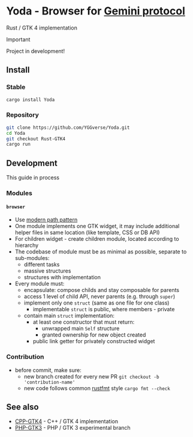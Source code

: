 # Yoda - Browser for [Gemini protocol](https://geminiprotocol.net)

Rust / GTK 4 implementation

> [!IMPORTANT]
> Project in development!
>

## Install

### Stable

``` bash
cargo install Yoda
```

### Repository

``` bash
git clone https://github.com/YGGverse/Yoda.git
cd Yoda
git checkout Rust-GTK4
cargo run
```

## Development

This guide in process

### Modules

#### `browser`

* Use [modern path pattern](https://doc.rust-lang.org/edition-guide/rust-2018/path-changes.html#no-more-modrs)
* One module implements one GTK widget, it may include additional helper files in same location (like template, CSS or DB API)
* For children widget - create children module, located according to hierarchy
* The codebase of module must be as minimal as possible, separate to sub-modules:
  * different tasks
  * massive structures
  * structures with implementation
* Every module must:
  * encapsulate: compose childs and stay composable for parents
  * access 1 level of child API, never parents (e.g. through `super`)
  * implement only one `struct` (same as one file for one class)
    * implementable `struct` is public, where members - private
  * contain main `struct` implementation:
    * at least one constructor that must return:
      * unwrapped main `Self` structure
      * granted ownership for new object created
    * public link getter for privately constructed widget

### Contribution

* before commit, make sure:
  * new branch created for every new PR `git checkout -b 'contribution-name'`
  * new code follows common [rustfmt](https://rust-lang.github.io/rustfmt/) style `cargo fmt --check`

## See also

* [CPP-GTK4](https://github.com/YGGverse/Yoda/tree/CPP-GTK4) - C++ / GTK 4 implementation
* [PHP-GTK3](https://github.com/YGGverse/Yoda/tree/PHP-GTK3) - PHP / GTK 3 experimental branch